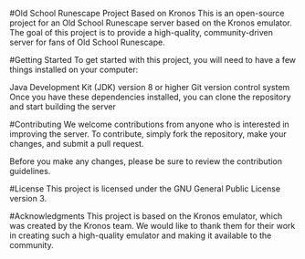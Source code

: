 #Old School Runescape Project Based on Kronos
This is an open-source project for an Old School Runescape server based on the Kronos emulator. The goal of this project is to provide a high-quality, community-driven server for fans of Old School Runescape.

#Getting Started
To get started with this project, you will need to have a few things installed on your computer:

Java Development Kit (JDK) version 8 or higher
Git version control system
Once you have these dependencies installed, you can clone the repository and start building the server

#Contributing
We welcome contributions from anyone who is interested in improving the server. To contribute, simply fork the repository, make your changes, and submit a pull request.

Before you make any changes, please be sure to review the contribution guidelines.

#License
This project is licensed under the GNU General Public License version 3.

#Acknowledgments
This project is based on the Kronos emulator, which was created by the Kronos team. We would like to thank them for their work in creating such a high-quality emulator and making it available to the community.
